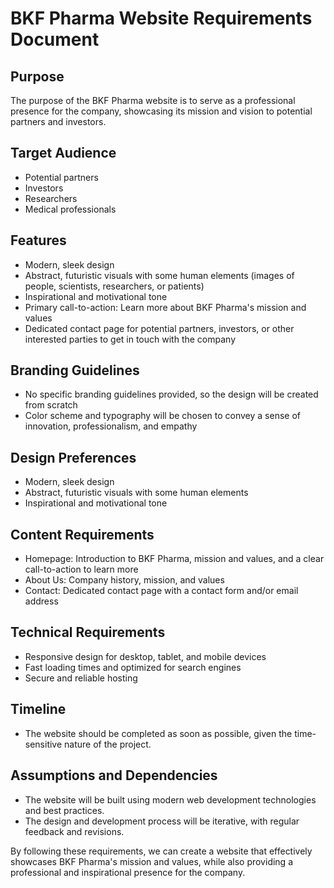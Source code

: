 **BKF Pharma Website Requirements Document**
=============================================

**Purpose**
----------

The purpose of the BKF Pharma website is to serve as a professional presence for the company, showcasing its mission and vision to potential partners and investors.

**Target Audience**
-------------------

* Potential partners
* Investors
* Researchers
* Medical professionals

**Features**
------------

* Modern, sleek design
* Abstract, futuristic visuals with some human elements (images of people, scientists, researchers, or patients)
* Inspirational and motivational tone
* Primary call-to-action: Learn more about BKF Pharma's mission and values
* Dedicated contact page for potential partners, investors, or other interested parties to get in touch with the company

**Branding Guidelines**
-----------------------

* No specific branding guidelines provided, so the design will be created from scratch
* Color scheme and typography will be chosen to convey a sense of innovation, professionalism, and empathy

**Design Preferences**
---------------------

* Modern, sleek design
* Abstract, futuristic visuals with some human elements
* Inspirational and motivational tone

**Content Requirements**
-------------------------

* Homepage: Introduction to BKF Pharma, mission and values, and a clear call-to-action to learn more
* About Us: Company history, mission, and values
* Contact: Dedicated contact page with a contact form and/or email address

**Technical Requirements**
-------------------------

* Responsive design for desktop, tablet, and mobile devices
* Fast loading times and optimized for search engines
* Secure and reliable hosting

**Timeline**
------------

* The website should be completed as soon as possible, given the time-sensitive nature of the project.

**Assumptions and Dependencies**
-----------------------------

* The website will be built using modern web development technologies and best practices.
* The design and development process will be iterative, with regular feedback and revisions.

By following these requirements, we can create a website that effectively showcases BKF Pharma's mission and values, while also providing a professional and inspirational presence for the company.
